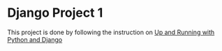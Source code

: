 # Django Project 1

This project is done by following the instruction on [Up and Running with Python and Django](https://www.lynda.com/Django-tutorials/Up-Running-Python-Django)

